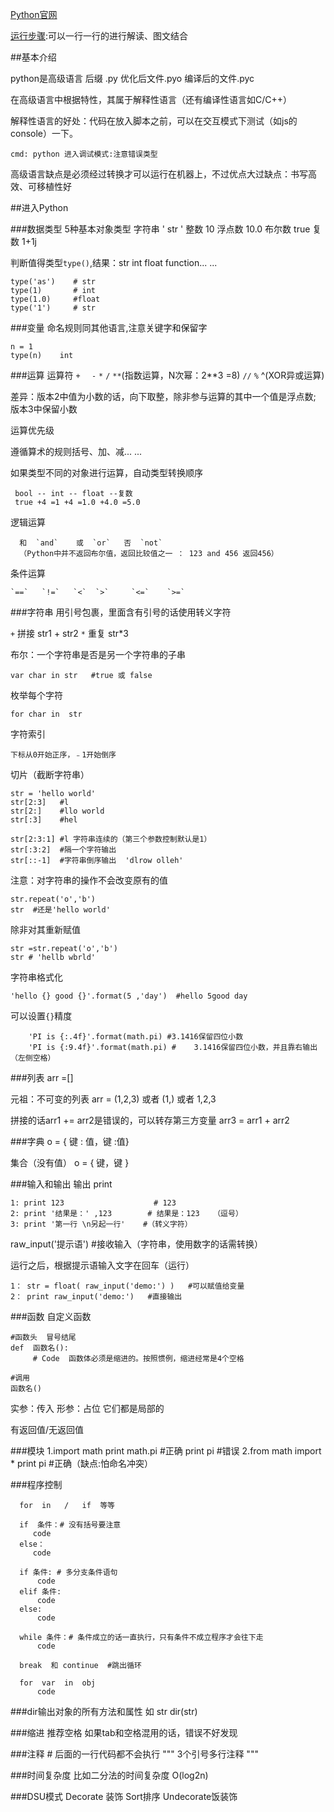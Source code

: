 [Python官网](https://www.python.org/ )

[运行步骤](http://pythontutor.com/):可以一行一行的进行解读、图文结合

##基本介绍

python是高级语言   后缀 .py    优化后文件.pyo    编译后的文件.pyc

在高级语言中根据特性，其属于解释性语言（还有编译性语言如C/C++）

解释性语言的好处：代码在放入脚本之前，可以在交互模式下测试（如js的console）一下。

    cmd: python 进入调试模式:注意错误类型

高级语言缺点是必须经过转换才可以运行在机器上，不过优点大过缺点：书写高效、可移植性好


##进入Python

###数据类型
5种基本对象类型
   字符串 ' str '   整数  10   浮点数   10.0   布尔数  true  复数  1+1j 

判断值得类型`type()`,结果：str  int  float  function... ...
```
type('as')    # str
type(1)       # int
type(1.0)     #float
type('1')     # str
```

###变量
命名规则同其他语言,注意关键字和保留字
```
n = 1
type(n)    int
```

###运算
运算符
     `+ `  ` -`    `*`     `/`     `**`(指数运算，N次幂：2**3  =8)    `//`      `%`
     ^(XOR异或运算)

差异：版本2中值为小数的话，向下取整，除非参与运算的其中一个值是浮点数; 版本3中保留小数

运算优先级

遵循算术的规则括号、加、减... ...

如果类型不同的对象进行运算，自动类型转换顺序

     bool -- int -- float --复数
     true +4 =1 +4 =1.0 +4.0 =5.0

逻辑运算

      和  `and`    或  `or`   否  `not`
      （Python中并不返回布尔值，返回比较值之一 ： 123 and 456 返回456）

条件运算

    `==`   `!=`   `<`  `>`     `<=`    `>=`

###字符串
用引号包裹，里面含有引号的话使用转义字符

`+` 拼接  str1 + str2
`*` 重复  str*3

布尔：一个字符串是否是另一个字符串的子串

    var char in str   #true 或 false

枚举每个字符

    for char in  str  

字符索引

    下标从0开始正序，﹣1开始倒序

切片（截断字符串）

    str = 'hello world'
    str[2:3]   #l
    str[2:]    #llo world
    str[:3]    #hel

    str[2:3:1] #l 字符串连续的（第三个参数控制默认是1）
    str[:3:2]  #隔一个字符输出
    str[::-1]  #字符串倒序输出  'dlrow olleh'

注意：对字符串的操作不会改变原有的值

    str.repeat('o','b')
    str  #还是'hello world'

除非对其重新赋值

    str =str.repeat('o','b')
    str # 'hellb wbrld'

字符串格式化

    'hello {} good {}'.format(5 ,'day')  #hello 5good day

可以设置`{}`精度
```
    'PI is {:.4f}'.format(math.pi) #3.1416保留四位小数
    'PI is {:9.4f}'.format(math.pi) #    3.1416保留四位小数，并且靠右输出（左侧空格）
```

###列表
arr =[]

元祖：不可变的列表
    arr = (1,2,3)  或者 (1,) 或者 1,2,3

拼接的话arr1 += arr2是错误的，可以转存第三方变量
    arr3 = arr1 + arr2

###字典
o = { 键 : 值，键 :值}

集合（没有值）
o = { 键，键 }

###输入和输出
输出 print 
```
1: print 123                    # 123
2: print '结果是：' ,123        # 结果是：123   （逗号）
3: print '第一行 \n另起一行'    #（转义字符）
```

raw_input('提示语')           #接收输入（字符串，使用数字的话需转换）

运行之后，根据提示语输入文字在回车（运行）
```
1： str = float( raw_input('demo:') )   #可以赋值给变量
2： print raw_input('demo:')   #直接输出
```

###函数
自定义函数
```
#函数头  冒号结尾
def  函数名():    
     # Code  函数体必须是缩进的。按照惯例，缩进经常是4个空格

#调用
函数名()
```
实参：传入
形参：占位        它们都是局部的

有返回值/无返回值

###模块
       1.import   math
                 print  math.pi      #正确
                 print  pi           #错误
       2.from  math import *
                 print pi            #正确（缺点:怕命名冲突）

###程序控制
```
  for  in   /   if  等等

  if  条件：# 没有括号要注意
     code
  else：
     code

  if 条件: # 多分支条件语句
      code
  elif 条件:
      code
  else:
      code

  while 条件：# 条件成立的话一直执行，只有条件不成立程序才会往下走
      code

  break  和 continue  #跳出循环

  for  var  in  obj
      code
```
###dir输出对象的所有方法和属性
如 str
    dir(str)

###缩进
       推荐空格     如果tab和空格混用的话，错误不好发现

###注释
      # 后面的一行代码都不会执行
      """   3个引号多行注释  """

###时间复杂度
比如二分法的时间复杂度
    O(log2n)

###DSU模式
Decorate 装饰   Sort排序   Undecorate饭装饰